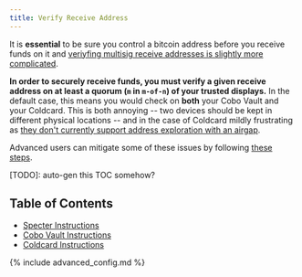 ```yaml
---
title: Verify Receive Address
---
```


It is **essential** to be sure you control a bitcoin address before you receive funds on it and [veriyfing multisig receive addresses is slightly more complicated](/known-issues/verify-receive-address).

**In order to securely receive funds, you must verify a given receive address on at least a quorum (`m` in `m-of-n`) of your trusted displays.**
In the default case, this means you would check on **both** your Cobo Vault and your Coldcard.
This is both annoying -- two devices should be kept in different physical locations -- and in the case of Coldcard mildly frustrating as [they don't currently support address exploration with an airgap](/known-issues/coldcard#verifying-a-receiving-address-breaks-airgap).

Advanced users can mitigate some of these issues by following [these steps](/verify-receive-address/advanced).

[TODO]: auto-gen this TOC somehow?
## Table of Contents
* [Specter Instructions](/verify-receive-address/specter)
* [Cobo Vault Instructions](/verify-receive-address/cobo)
* [Coldcard Instructions](/verify-receive-address/coldcard)

{% include advanced_config.md %}
